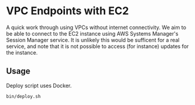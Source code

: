 # VPC Endpoints with EC2

A quick work through using VPCs without internet connectivity. We aim to be able to connect to the EC2 instance using AWS Systems Manager's Session Manager service. It is unlikely this would be sufficent for a real service, and note that it is not possible to access (for instance) updates for the instance.

## Usage

Deploy script uses Docker.

```bash
bin/deploy.sh
```
